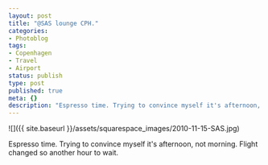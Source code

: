 ```yaml
---
layout: post
title: "@SAS lounge CPH."
categories:
- Photoblog
tags:
- Copenhagen
- Travel
- Airport
status: publish
type: post
published: true
meta: {}
description: "Espresso time. Trying to convince myself it's afternoon, not morning. Flight changed so another hour to wait."
---
```


![]({{ site.baseurl }}/assets/squarespace_images/2010-11-15-SAS.jpg) 

Espresso time. Trying to convince myself it's afternoon, not morning. Flight changed so another hour to wait.
